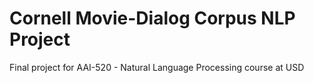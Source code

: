 # Cornell Movie-Dialog Corpus NLP Project
Final project for AAI-520 - Natural Language Processing course at USD
